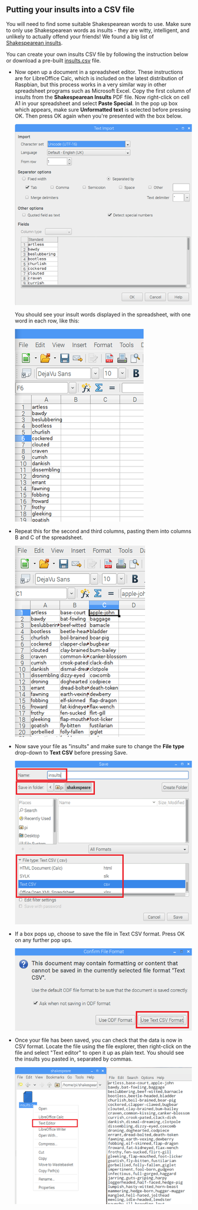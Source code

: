 ## Putting your insults into a CSV file

You will need to find some suitable Shakespearean words to use. Make sure to only use Shakespearean words as insults - they are witty, intelligent, and unlikely to actually offend your friends! We found a big list of [Shakespearean insults](https://www.theatrefolk.com/freebies/shakespearean-insults.pdf).

You can create your own insults CSV file by following the instruction below or download a pre-built [insults.csv](resources/insults.csv) file.

- Now open up a document in a spreadsheet editor. These instructions are for LibreOffice Calc, which is included on the latest distribution of Raspbian, but this process works in a very similar way in other spreadsheet programs such as Microsoft Excel. Copy the first column of insults from the **Shakespearean Insults** PDF file. Now right-click on cell A1 in your spreadsheet and select **Paste Special**. In the pop up box which appears, make sure **Unformatted text** is selected before pressing OK. Then press OK again when you're presented with the box below.

  ![Paste dialogue](images/paste-dialogue.png)

  You should see your insult words displayed in the spreadsheet, with one word in each row, like this:

  ![First column of insults](images/first-column.png)


- Repeat this for the second and third columns, pasting them into columns B and C of the spreadsheet.

  ![All columns](images/all-cols.png)

- Now save your file as "insults" and make sure to change the **File type** drop-down to **Text CSV** before pressing Save.

  ![Save your file](images/saving-file.png)

- If a box pops up, choose to save the file in Text CSV format. Press OK on any further pop ups.

  ![Save in text CSV format](images/use-text-csv.png)

- Once your file has been saved, you can check that the data is now in CSV format. Locate the file using the file explorer, then right-click on the file and select "Text editor" to open it up as plain text. You should see the insults you pasted in, separated by commas.

  ![See the CSV format](images/see-format.png)

